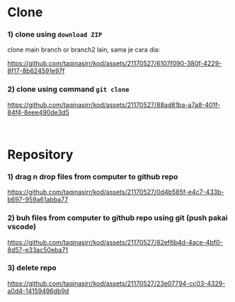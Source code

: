 # Clone

### 1) clone using `download ZIP`
clone main branch or branch2 lain, sama je cara dia: 

https://github.com/taqinasirr/kod/assets/21170527/6107f090-380f-4229-8f17-8b624591e97f

### 2) clone using command `git clone`

https://github.com/taqinasirr/kod/assets/21170527/88ad81ba-a7a8-401f-84f4-8eee490de3d5

<br>

# Repository

### 1) drag n drop files from computer to github repo

https://github.com/taqinasirr/kod/assets/21170527/0d4b585f-e4c7-433b-b697-959a61abba77

### 2) buh files from computer to github repo using git (push pakai vscode)

https://github.com/taqinasirr/kod/assets/21170527/82ef6b4d-4ace-4bf0-8d57-e33ac50eba71

### 3) delete repo

https://github.com/taqinasirr/kod/assets/21170527/23e07794-cc03-4329-a0d4-14159496db9d





